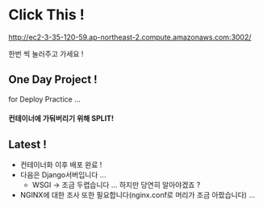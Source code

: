# Click This !
http://ec2-3-35-120-59.ap-northeast-2.compute.amazonaws.com:3002/

한번 씩 눌러주고 가세요 !

## One Day Project ! 
for Deploy Practice ...

#### 컨테이너에 가둬버리기 위해 SPLIT!
  
## Latest !
- 컨테이너화 이후 배포 완료 !
- 다음은 Django서버입니다 ...
   - WSGI -> 조금 두렵습니다 ... 하지만 당연히 알아야겠죠 ?
- NGINX에 대한 조사 또한 필요합니다(nginx.conf로 머리가 조금 아팠습니다) ...

